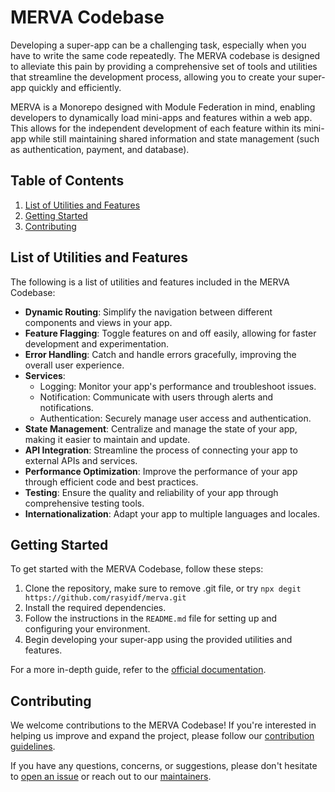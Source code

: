 # MERVA Codebase

Developing a super-app can be a challenging task, especially when you have to write the same code repeatedly. The MERVA codebase is designed to alleviate this pain by providing a comprehensive set of tools and utilities that streamline the development process, allowing you to create your super-app quickly and efficiently.

MERVA is a Monorepo designed with Module Federation in mind, enabling developers to dynamically load mini-apps and features within a web app. This allows for the independent development of each feature within its mini-app while still maintaining shared information and state management (such as authentication, payment, and database).

## Table of Contents

1. [List of Utilities and Features](#list-of-utilities-and-features)
2. [Getting Started](#getting-started)
3. [Contributing](#contributing)

## List of Utilities and Features <a name="list-of-utilities-and-features"></a>

The following is a list of utilities and features included in the MERVA Codebase:

- **Dynamic Routing**: Simplify the navigation between different components and views in your app.
- **Feature Flagging**: Toggle features on and off easily, allowing for faster development and experimentation.
- **Error Handling**: Catch and handle errors gracefully, improving the overall user experience.
- **Services**:
  - Logging: Monitor your app's performance and troubleshoot issues.
  - Notification: Communicate with users through alerts and notifications.
  - Authentication: Securely manage user access and authentication.
- **State Management**: Centralize and manage the state of your app, making it easier to maintain and update.
- **API Integration**: Streamline the process of connecting your app to external APIs and services.
- **Performance Optimization**: Improve the performance of your app through efficient code and best practices.
- **Testing**: Ensure the quality and reliability of your app through comprehensive testing tools.
- **Internationalization**: Adapt your app to multiple languages and locales.

## Getting Started <a name="getting-started"></a>

To get started with the MERVA Codebase, follow these steps:

1. Clone the repository, make sure to remove .git file, or try
```npx degit https://github.com/rasyidf/merva.git```
2. Install the required dependencies.
3. Follow the instructions in the `README.md` file for setting up and configuring your environment.
4. Begin developing your super-app using the provided utilities and features.

For a more in-depth guide, refer to the [official documentation](#).

## Contributing <a name="contributing"></a>

We welcome contributions to the MERVA Codebase! If you're interested in helping us improve and expand the project, please follow our [contribution guidelines](#).

If you have any questions, concerns, or suggestions, please don't hesitate to [open an issue](#) or reach out to our [maintainers](#).
